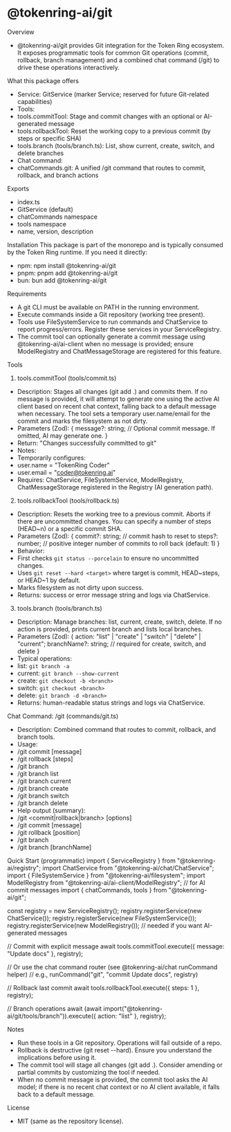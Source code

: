 @tokenring-ai/git
=================

Overview

- @tokenring-ai/git provides Git integration for the Token Ring ecosystem. It exposes programmatic tools for common Git
  operations (commit, rollback, branch management) and a combined chat command (/git) to drive these operations
  interactively.

What this package offers

- Service: GitService (marker Service; reserved for future Git-related capabilities)
- Tools:
- tools.commitTool: Stage and commit changes with an optional or AI-generated message
- tools.rollbackTool: Reset the working copy to a previous commit (by steps or specific SHA)
- tools.branch (tools/branch.ts): List, show current, create, switch, and delete branches
- Chat command:
- chatCommands.git: A unified /git command that routes to commit, rollback, and branch actions

Exports

- index.ts
- GitService (default)
- chatCommands namespace
- tools namespace
- name, version, description

Installation
This package is part of the monorepo and is typically consumed by the Token Ring runtime. If you need it directly:

- npm: npm install @tokenring-ai/git
- pnpm: pnpm add @tokenring-ai/git
- bun: bun add @tokenring-ai/git

Requirements

- A git CLI must be available on PATH in the running environment.
- Execute commands inside a Git repository (working tree present).
- Tools use FileSystemService to run commands and ChatService to report progress/errors. Register these services in your
  ServiceRegistry.
- The commit tool can optionally generate a commit message using @tokenring-ai/ai-client when no message is provided;
  ensure ModelRegistry and ChatMessageStorage are registered for this feature.

Tools

1) tools.commitTool (tools/commit.ts)

- Description: Stages all changes (git add .) and commits them. If no message is provided, it will attempt to generate
  one using the active AI client based on recent chat context, falling back to a default message when necessary. The
  tool sets a temporary user.name/email for the commit and marks the filesystem as not dirty.
- Parameters (Zod):
  {
  message?: string; // Optional commit message. If omitted, AI may generate one.
  }
- Return: "Changes successfully committed to git"
- Notes:
- Temporarily configures:
- user.name = "TokenRing Coder"
- user.email = "coder@tokenring.ai"
- Requires: ChatService, FileSystemService, ModelRegistry, ChatMessageStorage registered in the Registry (AI generation
  path).

2) tools.rollbackTool (tools/rollback.ts)

- Description: Resets the working tree to a previous commit. Aborts if there are uncommitted changes. You can specify a
  number of steps (HEAD~n) or a specific commit SHA.
- Parameters (Zod):
  {
  commit?: string; // commit hash to reset to
  steps?: number; // positive integer number of commits to roll back (default: 1)
  }
- Behavior:
- First checks `git status --porcelain` to ensure no uncommitted changes.
- Uses `git reset --hard <target>` where target is commit, HEAD~steps, or HEAD~1 by default.
- Marks filesystem as not dirty upon success.
- Returns: success or error message string and logs via ChatService.

3) tools.branch (tools/branch.ts)

- Description: Manage branches: list, current, create, switch, delete. If no action is provided, prints current branch
  and lists local branches.
- Parameters (Zod):
  {
  action: "list" | "create" | "switch" | "delete" | "current";
  branchName?: string; // required for create, switch, and delete
  }
- Typical operations:
- list: `git branch -a`
- current: `git branch --show-current`
- create: `git checkout -b <branch>`
- switch: `git checkout <branch>`
- delete: `git branch -d <branch>`
- Returns: human-readable status strings and logs via ChatService.

Chat Command: /git (commands/git.ts)

- Description: Combined command that routes to commit, rollback, and branch tools.
- Usage:
- /git commit [message]
- /git rollback [steps]
- /git branch
- /git branch list
- /git branch current
- /git branch create <branchName>
- /git branch switch <branchName>
- /git branch delete <branchName>
- Help output (summary):
- /git <commit|rollback|branch> [options]
- /git commit [message]
- /git rollback [position]
- /git branch
- /git branch <action> [branchName]

Quick Start (programmatic)
import { ServiceRegistry } from "@tokenring-ai/registry";
import ChatService from "@tokenring-ai/chat/ChatService";
import { FileSystemService } from "@tokenring-ai/filesystem";
import ModelRegistry from "@tokenring-ai/ai-client/ModelRegistry"; // for AI commit messages
import { chatCommands, tools } from "@tokenring-ai/git";

const registry = new ServiceRegistry();
registry.registerService(new ChatService());
registry.registerService(new FileSystemService());
registry.registerService(new ModelRegistry()); // needed if you want AI-generated messages

// Commit with explicit message
await tools.commitTool.execute({ message: "Update docs" }, registry);

// Or use the chat command router (see @tokenring-ai/chat runCommand helper)
// e.g., runCommand("git", "commit Update docs", registry)

// Rollback last commit
await tools.rollbackTool.execute({ steps: 1 }, registry);

// Branch operations
await (await import("@tokenring-ai/git/tools/branch")).execute({ action: "list" }, registry);

Notes

- Run these tools in a Git repository. Operations will fail outside of a repo.
- Rollback is destructive (git reset --hard). Ensure you understand the implications before using it.
- The commit tool will stage all changes (git add .). Consider amending or partial commits by customizing the tool if
  needed.
- When no commit message is provided, the commit tool asks the AI model; if there is no recent chat context or no AI
  client available, it falls back to a default message.

License

- MIT (same as the repository license).